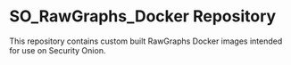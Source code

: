 # SO_RawGraphs_Docker Repository
This repository contains custom built RawGraphs Docker images intended for use on Security Onion.

